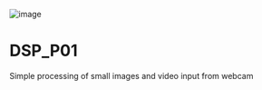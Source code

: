 ![image](https://user-images.githubusercontent.com/26521475/182555686-85947b63-da5f-4008-a735-bef3b025a21b.png)
<br>

# DSP_P01
Simple processing of small images and video input from webcam
